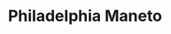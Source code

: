 ---
pid: CH754
title: Philadelphia Maneto
location_transcription: Love Park
zipcode: '20002'
outside_phl: 'Washington DC '
neighborhood: 
age: '34'
age_range: 30-39
instagram: 
image_file_name: CH_754.jpg
proposal_transcription: |-
  Philadelphia - Science + industry + art + intellectual life
  1733 //The Athens of America//
  Superimposed? An LED installation of the Acropolis & America
topic: Art,Education,Industrial,Philadelphia,Technology
topic_summary: 0, 0, 0, 0, 0
type: Projection,Image
keywords_other: love park, industry, intellectual, acropolis
credit: VA
image_labels: 
twitter: 
facebook: 
permalink: "/monuments/ch754/"
layout: item-page
---